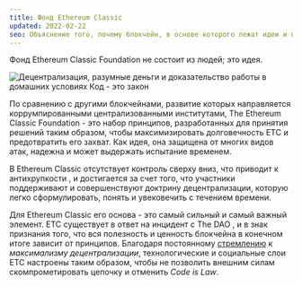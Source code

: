 ```yaml
---
title: Фонд Ethereum Classic
updated: 2022-02-22
seo: Объяснение того, почему блокчейн, в основе которого лежат идеи и принципы, гораздо мощнее, чем блокчейн, состоящий из людей.
---
```


Фонд Ethereum Classic Foundation не состоит из людей; это идея.

![Децентрализация, разумные деньги и доказательство работы в домашних условиях Код - это закон](../../../src/images/foundation.png)

По сравнению с другими блокчейнами, развитие которых направляется коррумпированными централизованными институтами, The Ethereum Classic Foundation - это набор принципов, разработанных для принятия решений таким образом, чтобы максимизировать долговечность ETC и предотвратить его захват. Как идея, она защищена от многих видов атак, надежна и может выдержать испытание временем.

В Ethereum Classic отсутствует контроль сверху вниз, что приводит к антихрупкости [](https://en.wikipedia.org/wiki/Antifragility), и достигается за счет того, что участники поддерживают и совершенствуют доктрину децентрализации, которую легко сформулировать, понять и увековечить с течением времени.

Для Ethereum Classic его основа - это самый сильный и самый важный элемент. ETC существует в ответ на инцидент с The DAO [](/why-classic/genesis), и в знак признания того, что вся полезность и ценность блокчейна в конечном итоге зависит от принципов. Благодаря постоянному [стремлению](/why-classic/decentralism) к _максимализму децентрализации_, технологические и социальные слои ETC настроены таким образом, чтобы не позволить внешним силам скомпрометировать цепочку и отменить _Code is Law_.
